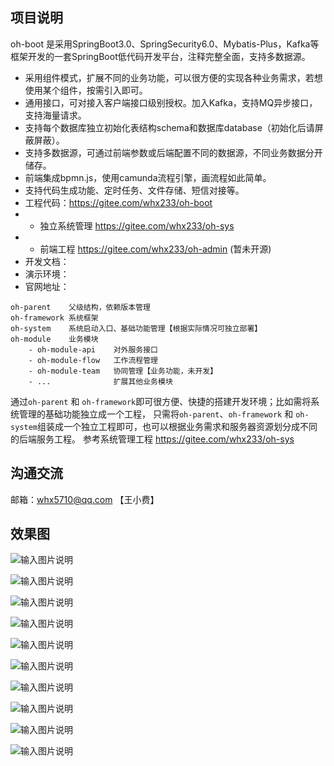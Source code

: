 ## 项目说明

oh-boot 是采用SpringBoot3.0、SpringSecurity6.0、Mybatis-Plus，Kafka等框架开发的一套SpringBoot低代码开发平台，注释完整全面，支持多数据源。
- 采用组件模式，扩展不同的业务功能，可以很方便的实现各种业务需求，若想使用某个组件，按需引入即可。
- 通用接口，可对接入客户端接口级别授权。加入Kafka，支持MQ异步接口，支持海量请求。
- 支持每个数据库独立初始化表结构schema和数据库database（初始化后请屏蔽屏蔽）。
- 支持多数据源，可通过前端参数或后端配置不同的数据源，不同业务数据分开储存。
- 前端集成bpmn.js，使用camunda流程引擎，画流程如此简单。
- 支持代码生成功能、定时任务、文件存储、短信对接等。
- 工程代码：https://gitee.com/whx233/oh-boot
- - 独立系统管理 https://gitee.com/whx233/oh-sys
- - 前端工程    https://gitee.com/whx233/oh-admin (暂未开源)
- 开发文档：
- 演示环境：
- 官网地址：

```
oh-parent    父级结构，依赖版本管理
oh-framework 系统框架
oh-system    系统启动入口、基础功能管理【根据实际情况可独立部署】
oh-module    业务模块
    - oh-module-api    对外服务接口
    - oh-module-flow   工作流程管理
    - oh-module-team   协同管理【业务功能，未开发】
    - ...              扩展其他业务模块
```
通过`oh-parent` 和 `oh-framework`即可很方便、快捷的搭建开发环境；比如需将系统管理的基础功能独立成一个工程，
只需将`oh-parent`、`oh-framework` 和 `oh-system`组装成一个独立工程即可，也可以根据业务需求和服务器资源划分成不同的后端服务工程。
参考系统管理工程 https://gitee.com/whx233/oh-sys

## 沟通交流

邮箱：whx5710@qq.com 【王小费】


## 效果图

![输入图片说明](images/md-0.png)

![输入图片说明](images/md-1.png)

![输入图片说明](images/md-2.png)

![输入图片说明](images/md-3.png)

![输入图片说明](images/md-4.png)

![输入图片说明](images/md-5.png)

![输入图片说明](images/md-6.png)

![输入图片说明](images/md-7.png)

![输入图片说明](images/md-8.png)

![输入图片说明](images/md-9.png)
